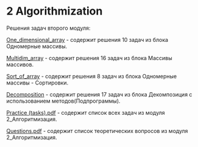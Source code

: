 # 2 Algorithmization 
Решения задач второго модуля:

<a href="https://github.com/IrynaValovich/Java_Intro_Online/tree/master/2_Algorithmization/src/by/htp/algorithmization_2/one_dimensional_array">One_dimensional_array</a> - содержит решения 10 задач из блока Одномерные массивы.

<a href="https://github.com/IrynaValovich/Java_Intro_Online/tree/master/2_Algorithmization/src/by/htp/algorithmization_2/multidim_array">Multidim_array</a> - содержит решения 16 задач из блока Массивы массивов.

<a href="https://github.com/IrynaValovich/Java_Intro_Online/tree/master/2_Algorithmization/src/by/htp/algorithmization_2/sort_of_array">Sort_of_array</a> - содержит решения 8 задач из блока Одномерные массивы - Сортировки.

<a href="https://github.com/IrynaValovich/Java_Intro_Online/tree/master/2_Algorithmization/src/by/htp/algorithmization_2/decomposition">Decomposition</a> - содержит решения 17 задач из блока Декомпозиция с использованием методов(Подпрограммы).

<a href="https://github.com/IrynaValovich/Java_Intro_Online/blob/master/2_Algorithmization/src/by/htp/algorithmization_2/Practice%20(tasks).pdf">Practice (tasks).pdf</a> - содержит список всех задач из модуля 2_Алгоритмизация.

<a href="https://github.com/IrynaValovich/Java_Intro_Online/blob/master/2_Algorithmization/src/by/htp/algorithmization_2/Questions.pdf">Questions.pdf</a> - содержит список теоретических вопросов из модуля 2_Алгоритмизация.
